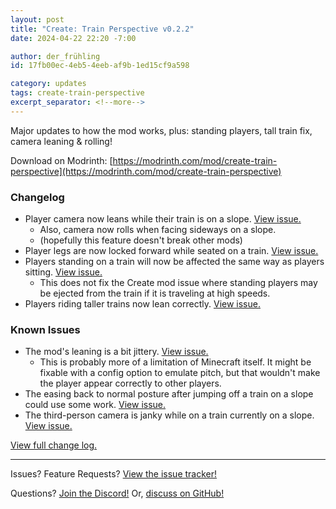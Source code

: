 ```yaml
---
layout: post
title: "Create: Train Perspective v0.2.2"
date: 2024-04-22 22:20 -7:00

author: der_frühling
id: 17fb00ec-4eb5-4eeb-af9b-1ed15cf9a598

category: updates
tags: create-train-perspective
excerpt_separator: <!--more-->
---
```


Major updates to how the mod works, plus: standing players, tall train fix, camera leaning & rolling!

Download on Modrinth: [https://modrinth.com/mod/create-train-perspective](https://modrinth.com/mod/create-train-perspective)
<!--more-->
### Changelog
- Player camera now leans while their train is on a slope. [View issue.](https://github.com/der-fruhling-entertainment/create-train-perspective/issues/11)
    - Also, camera now rolls when facing sideways on a slope.
    - (hopefully this feature doesn't break other mods)
- Player legs are now locked forward while seated on a train. [View issue.](https://github.com/der-fruhling-entertainment/create-train-perspective/issues/13)
- Players standing on a train will now be affected the same way as players sitting. [View issue.](https://github.com/der-fruhling-entertainment/create-train-perspective/issues/14)
    - This does not fix the Create mod issue where standing players may be ejected from the train if it is traveling at high speeds.
- Players riding taller trains now lean correctly. [View issue.](https://github.com/der-fruhling-entertainment/create-train-perspective/issues/16)

### Known Issues
- The mod's leaning is a bit jittery. [View issue.](https://github.com/der-fruhling-entertainment/create-train-perspective/issues/22)
    - This is probably more of a limitation of Minecraft itself. It might be fixable with a config option to emulate pitch, but that wouldn't make the player appear correctly to other players.
- The easing back to normal posture after jumping off a train on a slope could use some work. [View issue.](https://github.com/der-fruhling-entertainment/create-train-perspective/issues/23)
- The third-person camera is janky while on a train currently on a slope. [View issue.](https://github.com/der-fruhling-entertainment/create-train-perspective/issues/24)

[View full change log.](https://github.com/der-fruhling/create-train-perspective/compare/v0.2.1...v0.2.2)

---

Issues?
Feature Requests?
[View the issue tracker!](https://github.com/der-fruhling-entertainment/create-train-perspective/issues)

Questions?
[Join the Discord!](https://discord.gg/AyM66DhPKr)
Or,
[discuss on GitHub!](https://github.com/der-fruhling-entertainment/create-train-perspective/discussions)
